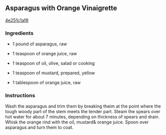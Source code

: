 ## Asparagus with Orange Vinaigrette

[4e251c1af8](http://www.food.com/recipe/asparagus-with-orange-vinaigrette-89508)

### Ingredients

 - 1 pound of asparagus, raw

 - 1 teaspoon of orange juice, raw

 - 1 teaspoon of oil, olive, salad or cooking

 - 1 teaspoon of mustard, prepared, yellow

 - 1 tablespoon of orange juice, raw

### Instructions

Wash the asparagus and trim them by breaking theim at the point where the tough woody part of the stem meets the tender part. Steam the spears over hot water for about 7 minutes, depending on thickness of spears and drain. Whisk the orange rind with the oil, mustard& orange juice. Spoon over asparagus and turn them to coat.